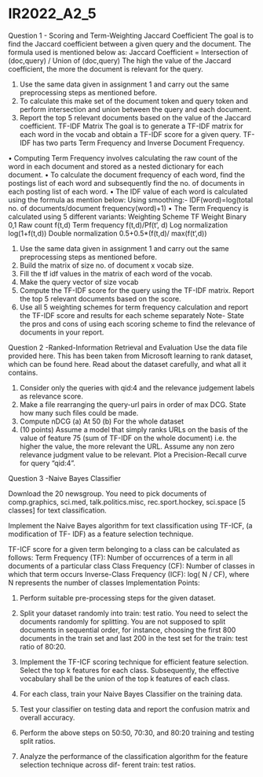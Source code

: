 # IR2022_A2_5
Question 1 -  Scoring and Term-Weighting
Jaccard Coefficient 
The goal is to find the Jaccard coefficient between a given query and the document. The formula used is
mentioned below as:
Jaccard Coefficient = Intersection of (doc,query) / Union of (doc,query)
The high the value of the Jaccard coefficient, the more the document is relevant for the query.
1. Use the same data given in assignment 1 and carry out the same preprocessing steps as mentioned
before.
2. To calculate this make set of the document token and query token and perform intersection and union
between the query and each document.
3. Report the top 5 relevant documents based on the value of the Jaccard coefficient.
TF-IDF Matrix 
The goal is to generate a TF-IDF matrix for each word in the vocab and obtain a TF-IDF score for a
given query. TF-IDF has two parts Term Frequency and Inverse Document Frequency.

• Computing Term Frequency involves calculating the raw count of the word in each document and
stored as a nested dictionary for each document.
• To calculate the document frequency of each word, find the postings list of each word and subsequently
find the no. of documents in each posting list of each word.
• The IDF value of each word is calculated using the formula as mention below:
Using smoothing:-
IDF(word)=log(total no. of documents/document frequency(word)+1)
• The Term Frequency is calculated using 5 different variants:
Weighting Scheme TF Weight
Binary 0,1
Raw count f(t,d)
Term frequency f(t,d)/Pf(t‘, d)
Log normalization log(1+f(t,d))
Double normalization 0.5+0.5*(f(t,d)/ max(f(t‘,d))

1. Use the same data given in assignment 1 and carry out the same preprocessing steps as mentioned
before.
2. Build the matrix of size no. of document x vocab size.
3. Fill the tf idf values in the matrix of each word of the vocab.
4. Make the query vector of size vocab
5. Compute the TF-IDF score for the query using the TF-IDF matrix. Report the top 5 relevant
documents based on the score.
6. Use all 5 weighting schemes for term frequency calculation and report the TF-IDF score and
results for each scheme separately
Note- State the pros and cons of using each scoring scheme to find the relevance of documents in your
report.

Question 2 -Ranked-Information Retrieval and Evaluation
Use the data file provided here. This has been taken from Microsoft learning to rank dataset, which can
be found here. Read about the dataset carefully, and what all it contains.
1. Consider only the queries with qid:4 and the relevance judgement labels as relevance score.
2.  Make a file rearranging the query-url pairs in order of max DCG. State how many such
files could be made.
3.  Compute nDCG
(a) At 50
(b) For the whole dataset
4. (10 points) Assume a model that simply ranks URLs on the basis of the value of feature 75 (sum of
TF-IDF on the whole document) i.e. the higher the value, the more relevant the URL. Assume any
non zero relevance judgment value to be relevant. Plot a Precision-Recall curve for query “qid:4”.


Question 3 -Naive Bayes Classifier

Download the 20 newsgroup. You need to pick documents of comp.graphics, sci.med, talk.politics.misc,
rec.sport.hockey, sci.space [5 classes] for text classification.

Implement the Naive Bayes algorithm for text classification using TF-ICF, (a modification of TF-
IDF) as a feature selection technique.

TF-ICF score for a given term belonging to a class can be calculated as follows:
Term Frequency (TF): Number of occurrences of a term in all documents of a particular class
Class Frequency (CF): Number of classes in which that term occurs
Inverse-Class Frequency (ICF): log( N / CF), where N represents the number of classes
Implementation Points:
1. Perform suitable pre-processing steps for the given dataset.
2. Split your dataset randomly into train: test ratio. You need to select the documents randomly for
splitting. You are not supposed to split documents in sequential order, for instance, choosing the first
800 documents in the train set and last 200 in the test set for the train: test ratio of 80:20.
3. Implement the TF-ICF scoring technique for efficient feature selection. Select the top k features for
each class. Subsequently, the effective vocabulary shall be the union of the top k features of each class.
4. For each class, train your Naive Bayes Classifier on the training data.
5. Test your classifier on testing data and report the confusion matrix and overall accuracy.
6. Perform the above steps on 50:50, 70:30, and 80:20 training and testing split ratios.

7. Analyze the performance of the classification algorithm for the feature selection technique across dif-
ferent train: test ratios.
